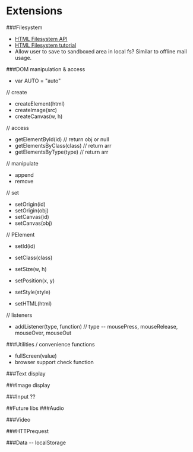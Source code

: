 Extensions
==========

###Filesystem
+ [HTML Filesystem API](http://dev.w3.org/2009/dap/file-system/pub/FileSystem/)
+ [HTML Filesystem tutorial](http://www.html5rocks.com/en/tutorials/file/filesystem/#toc-file-writing)
+ Allow user to save to sandboxed area in local fs? Similar to offline mail usage.

###DOM manipulation & access
+ var AUTO = "auto"

// create 
+ createElement(html)
+ createImage(src)
+ createCanvas(w, h)

// access
+ getElementById(id) // return obj or null
+ getElementsByClass(class) // return arr
+ getElementsByType(type)  // return arr

// manipulate
+ append
+ remove

// set
+ setOrigin(id)
+ setOrigin(obj)
+ setCanvas(id)
+ setCanvas(obj)


// PElement

+ setId(id)
+ setClass(class)

+ setSize(w, h) 
+ setPosition(x, y)

+ setStyle(style)

+ setHTML(html)


// listeners
+ addListener(type, function) // type -- mousePress, mouseRelease, mouseOver, mouseOut



###Utilities / convenience functions
+ fullScreen(value)
+ browser support check function


###Text display

###Image display <img>

###Input ??



##Future libs
###Audio

###Video

###HTTPrequest

###Data -- localStorage

